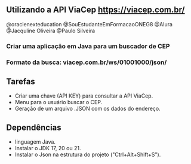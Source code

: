 
## Utilizando a API ViaCep https://viacep.com.br/
@oraclenexteducation 
@SouEstudanteEmFormacaoONEG8 
@Alura 
@Jacquline Oliveira 
@Paulo Silveira
### Criar uma aplicação em Java para um buscador de CEP
### Formato da busca:  viacep.com.br/ws/01001000/json/

## Tarefas
* Criar uma chave (API KEY) para consultar a API ViaCep.
* Menu para o usuário buscar o CEP.
* Geração de um arquivo .JSON com os dados do endereço.

## Dependências
* linguagem Java.
 * Instalar o JDK 17, 20 ou 21.
 * Instalar o Json na estrutura do projeto ("Ctrl+Alt+Shift+S").

